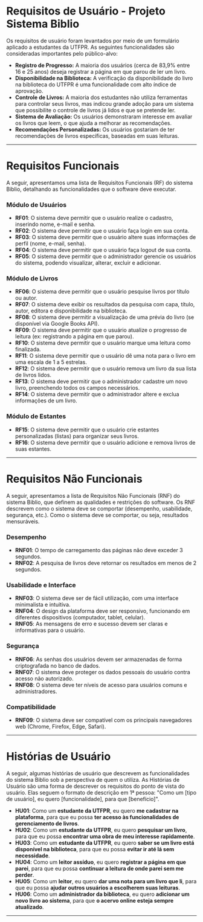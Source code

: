 # Requisitos de Usuário - Projeto Sistema Biblio

Os requisitos de usuário foram levantados por meio de um formulário aplicado a estudantes da UTFPR.  As seguintes funcionalidades são consideradas importantes pelo público-alvo:

* **Registro de Progresso:** A maioria dos usuários (cerca de 83,9% entre 16 e 25 anos) deseja registrar a página em que parou de ler um livro.
* **Disponibilidade na Biblioteca:** A verificação da disponibilidade do livro na biblioteca do UTFPR é uma funcionalidade com alto índice de aprovação.
* **Controle de Livros:** A maioria dos estudantes não utiliza ferramentas para controlar seus livros, mas indicou grande adoção para um sistema que possibilite o controle de livros já lidos e que se pretende ler.
* **Sistema de Avaliação:** Os usuários demonstraram interesse em avaliar os livros que leem, o que ajuda a melhorar as recomendações.
* **Recomendações Personalizadas:** Os usuários gostariam de ter recomendações de livros específicas, baseadas em suas leituras.


---


# Requisitos Funcionais

A seguir, apresentamos uma lista de Requisitos Funcionais (RF) do sistema Biblio, detalhando as funcionalidades que o software deve executar.

### Módulo de Usuários

* **RF01**: O sistema deve permitir que o usuário realize o cadastro, inserindo nome, e-mail e senha.
* **RF02**: O sistema deve permitir que o usuário faça login em sua conta.
* **RF03**: O sistema deve permitir que o usuário altere suas informações de perfil (nome, e-mail, senha).
* **RF04**: O sistema deve permitir que o usuário faça logout de sua conta.
* **RF05**: O sistema deve permitir que o administrador gerencie os usuários do sistema, podendo visualizar, alterar, excluir e adicionar.

### Módulo de Livros

* **RF06**: O sistema deve permitir que o usuário pesquise livros por título ou autor.
* **RF07**: O sistema deve exibir os resultados da pesquisa com capa, título, autor, editora e disponibilidade na biblioteca.
* **RF08**: O sistema deve permitir a visualização de uma prévia do livro (se disponível via Google Books API).
* **RF09**: O sistema deve permitir que o usuário atualize o progresso de leitura (ex: registrando a página em que parou).
* **RF10**: O sistema deve permitir que o usuário marque uma leitura como finalizada.
* **RF11**: O sistema deve permitir que o usuário dê uma nota para o livro em uma escala de 1 a 5 estrelas.
* **RF12**: O sistema deve permitir que o usuário remova um livro da sua lista de livros lidos.
* **RF13**: O sistema deve permitir que o administrador cadastre um novo livro, preenchendo todos os campos necessários.
* **RF14**: O sistema deve permitir que o administrador altere e exclua informações de um livro.

### Módulo de Estantes

* **RF15**: O sistema deve permitir que o usuário crie estantes personalizadas (listas) para organizar seus livros.
* **RF16**: O sistema deve permitir que o usuário adicione e remova livros de suas estantes.


---


# Requisitos Não Funcionais

A seguir, apresentamos a lista de Requisitos Não Funcionais (RNF) do sistema Biblio, que definem as qualidades e restrições do software.
Os RNF descrevem como o sistema deve se comportar (desempenho, usabilidade, segurança, etc.). Como o sistema deve se comportar, ou seja, resultados mensuráveis.

### Desempenho

* **RNF01**: O tempo de carregamento das páginas não deve exceder 3 segundos.
* **RNF02**: A pesquisa de livros deve retornar os resultados em menos de 2 segundos.

### Usabilidade e Interface

* **RNF03**: O sistema deve ser de fácil utilização, com uma interface minimalista e intuitiva.
* **RNF04**: O design da plataforma deve ser responsivo, funcionando em diferentes dispositivos (computador, tablet, celular).
* **RNF05**: As mensagens de erro e sucesso devem ser claras e informativas para o usuário.

### Segurança

* **RNF06**: As senhas dos usuários devem ser armazenadas de forma criptografada no banco de dados.
* **RNF07**: O sistema deve proteger os dados pessoais do usuário contra acesso não autorizado.
* **RNF08**: O sistema deve ter níveis de acesso para usuários comuns e administradores.

### Compatibilidade

* **RNF09**: O sistema deve ser compatível com os principais navegadores web (Chrome, Firefox, Edge, Safari).


---


# Histórias de Usuário

A seguir, algumas histórias de usuário que descrevem as funcionalidades do sistema Biblio sob a perspectiva de quem o utiliza.
As Histórias de Usuário são uma forma de descrever os requisitos do ponto de vista do usuário. Elas seguem o formato de descrição em 1ª pessoa: "Como um [tipo de usuário], eu quero [funcionalidade], para que [benefício]".

* **HU01**: Como um **estudante da UTFPR**, eu quero **me cadastrar na plataforma**, para que eu possa **ter acesso às funcionalidades de gerenciamento de livros**.
* **HU02**: Como um **estudante da UTFPR**, eu quero **pesquisar um livro**, para que eu possa **encontrar uma obra de meu interesse rapidamente**.
* **HU03**: Como um **estudante da UTFPR**, eu quero **saber se um livro está disponível na biblioteca**, para que eu possa **evitar ir até lá sem necessidade**.
* **HU04**: Como um **leitor assíduo**, eu quero **registrar a página em que parei**, para que eu possa **continuar a leitura de onde parei sem me perder**.
* **HU05**: Como um **leitor**, eu quero **dar uma nota para um livro que li**, para que eu possa **ajudar outros usuários a escolherem suas leituras**.
* **HU06**: Como um **administrador da biblioteca**, eu quero **adicionar um novo livro ao sistema**, para que **o acervo online esteja sempre atualizado**.


---

